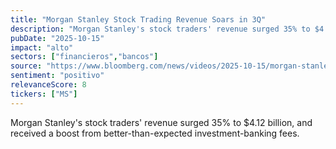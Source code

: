 ```yaml
---
title: "Morgan Stanley Stock Trading Revenue Soars in 3Q"
description: "Morgan Stanley's stock traders' revenue surged 35% to $4.12 billion, and received a boost from better-than-expected investment-banking fees."
pubDate: "2025-10-15"
impact: "alto"
sectors: ["financieros","bancos"]
source: "https://www.bloomberg.com/news/videos/2025-10-15/morgan-stanley-stock-trading-revenue-soars-in-3q-video"
sentiment: "positivo"
relevanceScore: 8
tickers: ["MS"]
---
```


Morgan Stanley's stock traders' revenue surged 35% to $4.12 billion, and received a boost from better-than-expected investment-banking fees.
